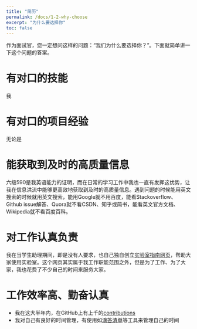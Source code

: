 ```yaml
---
title: "简历"
permalink: /docs/1-2-why-choose
excerpt: "为什么要选择你"
toc: false
---
```


作为面试官，您一定想问这样的问题：“我们为什么要选择你？”。下面就简单讲一下这个问题的答案。

# 有对口的技能

我

# 有对口的项目经验

无论是

# 能获取到及时的高质量信息

六级590是我英语能力的证明，而在日常的学习工作中我也一直有发挥这优势，让我在信息洪流中能够更高效地获取到及时的高质量信息。遇到问题的时候能用英文搜索的时候就用英文搜索，能用Google就不用百度，能看Stackoverflow、Github issue解答、Quora就不看CSDN、知乎或简书，能看英文官方文档、Wikipedia就不看百度百科。

# 对工作认真负责

我在当学生助理期间，即是没有人要求，也自己独自创立[实验室指南网页](https://neutrino3316.github.io/balyspusys)，帮助大家使用实验室。这个网页其实属于我工作职能范围之外，但是为了工作、为了大家，我也花费了不少自己的时间来服务大家。

# 工作效率高、勤奋认真

- 我在这大半年内，在GitHub上有上千的[contributions](https://github.com/Neutrino3316)
- 我对自己有良好的时间管理，有使用如[滴答清单](https://www.dida365.com)等工具来管理自己的时间

